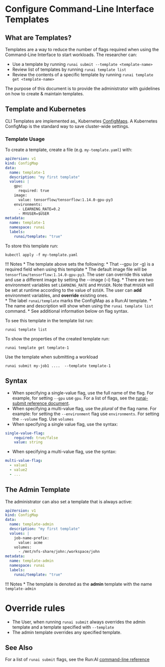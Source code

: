 # Configure Command-Line Interface Templates

## What are Templates?

Templates are a way to reduce the number of flags required when using the Command-Line Interface to start workloads. The researcher can:

*   Use a template by running ``runai submit --template <template-name>``
*   Review list of templates by running ``runai template list``
*   Review the contents of a specific template by running ``runai template get <template-name>``

The purpose of this document is to provide the administrator with guidelines on how to create & maintain templates.

## Template and Kubernetes

CLI Templates are implemented as_ Kubernetes <a href="https://kubernetes.io/docs/tasks/configure-pod-container/configure-pod-configmap/" target="_self">ConfigMaps</a>. A Kubernetes ConfigMap is the standard way to save cluster-wide settings.

### Template Usage

To create a template, create a file (e.g. `my-template.yaml`) with:

``` YAML
apiVersion: v1
kind: ConfigMap
data:
  name: template-1
  description: "my first template"
  values: |
    gpu: 
      required: true
    image:
      value: tensorflow/tensorflow:1.14.0-gpu-py3
    environments:
      - LEARNING_RATE=0.2
      - MYUSER=$USER
metadata:
  name: template-1
  namespace: runai
  labels:
    runai/template: "true"
```

To store this template run:

``` 
kubectl apply -f my-template.yaml 
```

!!! Notes
    *   The template above sets the following:
        * That --gpu (or -g) is a required field when using this template
        * The default image file will be `tensorflow/tensorflow:1.14.0-gpu-py3`. The user can override this value and use a different image by setting the --image (-i) flag. 
        * There are two environment variables set `LEARNING_RATE` and `MYUSER`. Note that `MYUSER` will be set at runtime according to the value of `$USER`. The user can __add__ environment variables, and __override__ existing ones.  
    *   The label `runai/template` marks the ConfigMap as a Run:AI template.
    *   The name and description will show when using the `runai template list` command.
    *   See additional information below on flag syntax.


To see this template in the template list run:

```
runai template list
```

To show the properties of the created template run:

```
runai template get template-1
```

Use the template when submitting a workload

```
runai submit my-job1 ....  --template template-1
```



## Syntax

* When specifying a single-value flag, use the full name of the flag. For example, for setting `--gpu` use `gpu`. For a list of flags, see the [runai-submit reference document](../../Researcher/cli-reference/runai-submit.md). 
* When specifying a multi-value flag, use the _plural_ of the flag name. For example: for setting the `--environment` flag use `environments`. For setting the `--volume` flag. Use `volumes` 
* When specifying a single value flag, use the syntax:
``` YAML
single-value-flag:
    required: true/false
    value: string
```
* When specifying a multi-value flag, use the syntax:
``` YAML
multi-value-flag:
  - value1
  - value2
  - ...
```

## The Admin Template

The administrator can also set a template that is always active:

``` YAML
apiVersion: v1
kind: ConfigMap
data:
  name: template-admin
  description: "my first template"
  values: |
    job-name-prefix:
      value: acme
    volumes:
      - /mnt/nfs-share/john:/workspace/john
metadata:
  name: template-admin
  namespace: runai
  labels:
    runai/template: "true"

```

!!! Notes
    * The template is denoted as the __admin__ template with the name `template-admin`


# Override rules

* The User, when running `runai submit` always overrides the admin template and a template specified with `--template`
* The admin template overrides any specified template.



## See Also

For a list of `runai submit` flags, see the Run:AI [command-line reference](../../Researcher/cli-reference/runai-submit.md)
